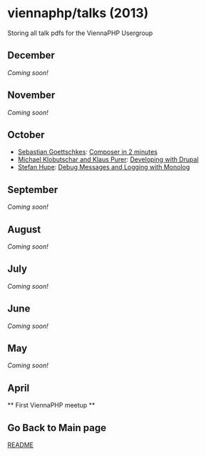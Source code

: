 viennaphp/talks (2013)
================

Storing all talk pdfs for the ViennaPHP Usergroup



December
--------
*Coming soon!*

November
--------
*Coming soon!*

October
-------
* [Sebastian Goettschkes](https://twitter.com/Sgoettschkes): [Composer in 2 minutes](../201310/00_composer_in_2_minutes.pdf)
* [Michael Klobutschar and Klaus Purer](): [Developing with Drupal](../201310/01_developing_with_drupal.pdf)
* [Stefan Hupe](): [Debug Messages and Logging with Monolog](../201310/02_debug_messages_and_logging_with_monolog.pdf)

September
---------
*Coming soon!*

August
------
*Coming soon!*

July
-----
*Coming soon!*

June
----
*Coming soon!*

May
---
*Coming soon!*
      
April
------

** First ViennaPHP meetup **





## Go Back to Main page 

[README](../talks/README.md)  
